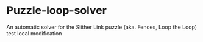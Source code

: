 # Puzzle-loop-solver
An automatic solver for the Slither Link puzzle (aka. Fences, Loop the Loop)
test local modification
